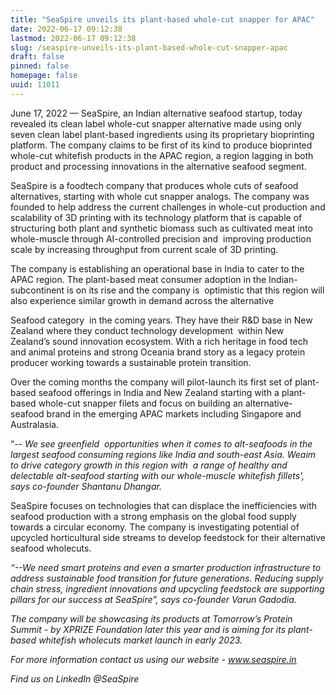 ```yaml
---
title: "SeaSpire unveils its plant-based whole-cut snapper for APAC"
date: 2022-06-17 09:12:38
lastmod: 2022-06-17 09:12:38
slug: /seaspire-unveils-its-plant-based-whole-cut-snapper-apac
draft: false
pinned: false
homepage: false
uuid: 11011
---
```

<p>June 17, 2022 — SeaSpire, an Indian alternative seafood startup, today revealed its clean label whole-cut snapper alternative made using only seven clean label plant-based ingredients using its proprietary bioprinting platform. The company claims to be first of its kind to produce bioprinted whole-cut whitefish products in the APAC region, a region lagging in both product and processing innovations in the alternative seafood segment.</p>
<p>SeaSpire is a foodtech company that produces whole cuts of seafood alternatives, starting with whole cut snapper analogs. The company was founded to help address the current challenges in whole-cut production and scalability of 3D printing with its technology platform that is capable of structuring both plant and synthetic biomass such as cultivated meat into whole-muscle through AI-controlled precision and  improving production scale by increasing throughput from current scale of 3D printing. </p>
<p>The company is establishing an operational base in India to cater to the APAC region. The plant-based meat consumer adoption in the Indian-subcontinent is on its rise and the company is  optimistic that this region will also experience similar growth in demand across the alternative</p>
<p>Seafood category  in the coming years. They have their R&D base in New Zealand where they conduct technology development  within New Zealand’s sound innovation ecosystem. With a rich heritage in food tech and animal proteins and strong Oceania brand story as a legacy protein producer working towards a sustainable protein transition. </p>
<p>Over the coming months the company will pilot-launch its first set of plant-based seafood offerings in India and New Zealand starting with a plant-based whole-cut snapper filets and focus on building an alternative-seafood brand in the emerging APAC markets including Singapore and Australasia. </p>
<p>“-- <em>We see greenfield  opportunities when it comes to alt-seafoods in the largest seafood consuming regions like India and south-east Asia. Weaim to drive category growth in this region with  a range of healthy and delectable alt-seafood starting with our whole-muscle whitefish fillets', says co-founder Shantanu Dhangar.</em></p>
<p>SeaSpire focuses on technologies that can displace the inefficiencies with seafood production with a strong emphasis on the global food supply towards a circular economy. The company is investigating potential of upcycled horticultural side streams to develop feedstock for their alternative seafood wholecuts. </p>
<p><em>“--We need smart proteins and even a smarter production infrastructure to address sustainable food transition for future generations. Reducing supply chain stress, ingredient innovations and upcycling feedstock are supporting pillars for our success at SeaSpire”, says co-founder Varun Gadodia. </em></p>
<p><em>The company will be showcasing its products at Tomorrow’s Protein Summit - by XPRIZE Foundation later this year and is aiming for its plant-based whitefish wholecuts market launch in early 2023.</em></p>
<p><em>For more information contact us using our website - </em><a href="http://www.seaspire.in"><em><u>www.seaspire.in</u></em></a><em> </em></p>
<p><em>Find us on LinkedIn @SeaSpire</em></p>
